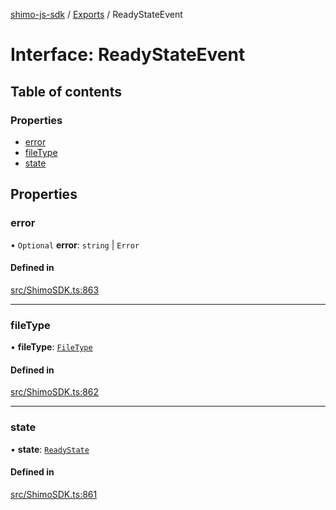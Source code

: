 [shimo-js-sdk](../README.md) / [Exports](../modules.md) / ReadyStateEvent

# Interface: ReadyStateEvent

## Table of contents

### Properties

- [error](ReadyStateEvent.md#error)
- [fileType](ReadyStateEvent.md#filetype)
- [state](ReadyStateEvent.md#state)

## Properties

### error

• `Optional` **error**: `string` \| `Error`

#### Defined in

[src/ShimoSDK.ts:863](https://github.com/shimohq/shimo-js-sdk/blob/30c2025/src/ShimoSDK.ts#L863)

___

### fileType

• **fileType**: [`FileType`](../enums/FileType.md)

#### Defined in

[src/ShimoSDK.ts:862](https://github.com/shimohq/shimo-js-sdk/blob/30c2025/src/ShimoSDK.ts#L862)

___

### state

• **state**: [`ReadyState`](../enums/ReadyState.md)

#### Defined in

[src/ShimoSDK.ts:861](https://github.com/shimohq/shimo-js-sdk/blob/30c2025/src/ShimoSDK.ts#L861)
